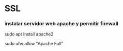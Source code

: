 # SSL

### instalar servidor web apache y permitir firewall
sudo apt install apache2


sudo ufw allow "Apache Full"



